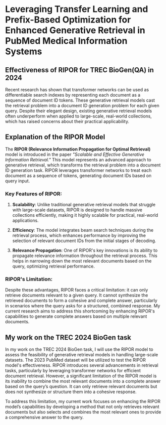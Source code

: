# Leveraging Transfer Learning and Prefix-Based Optimization for Enhanced Generative Retrieval in PubMed Medical Information Systems

## Effectiveness of RIPOR for TREC BioGen(QA) in 2024

Recent research has shown that transformer networks can be used as differentiable search indexes by representing each document as a sequence of document ID tokens. These generative retrieval models cast the retrieval problem into a document ID generation problem for each given query. Despite their elegant design, existing generative retrieval models often underperform when applied to large-scale, real-world collections, which has raised concerns about their practical applicability.

## Explanation of the RIPOR Model

The **RIPOR (Relevance Information Propagation for Optimal Retrieval)** model is introduced in the paper *"Scalable and Effective Generative Information Retrieval."* This model represents an advanced approach to generative retrieval, which transforms the retrieval problem into a document ID generation task. RIPOR leverages transformer networks to treat each document as a sequence of tokens, generating document IDs based on query input.

### Key Features of RIPOR:
1. **Scalability**: Unlike traditional generative retrieval models that struggle with large-scale datasets, RIPOR is designed to handle massive collections efficiently, making it highly scalable for practical, real-world applications.
   
2. **Efficiency**: The model integrates beam search techniques during the retrieval process, which enhances performance by improving the selection of relevant document IDs from the initial stages of decoding.
   
3. **Relevance Propagation**: One of RIPOR's key innovations is its ability to propagate relevance information throughout the retrieval process. This helps in narrowing down the most relevant documents based on the query, optimizing retrieval performance.

### RIPOR's Limitation:
Despite these advantages, RIPOR faces a critical limitation: it can only retrieve documents relevant to a given query. It cannot synthesize the retrieved documents to form a cohesive and complete answer, particularly in scenarios where the query asks for a structured, combined response. My current research aims to address this shortcoming by enhancing RIPOR's capabilities to generate complete answers based on multiple relevant documents.


## My work on the TREC 2024 BioGen task
In my work on the TREC 2024 BioGen task, I will use the RIPOR model to assess the feasibility of generative retrieval models in handling large-scale datasets. The 2023 PubMed dataset will be utilized to test the RIPOR model's effectiveness. RIPOR introduces several advancements in retrieval tasks, particularly by leveraging transformer networks for efficient document retrieval. However, a significant limitation of the RIPOR model is its inability to combine the most relevant documents into a complete answer based on the query’s question. It can only retrieve relevant documents but does not synthesize or structure them into a cohesive response.

To address this limitation, my current work focuses on enhancing the RIPOR model’s capabilities by developing a method that not only retrieves relevant documents but also selects and combines the most relevant ones to provide a comprehensive answer to the query.
